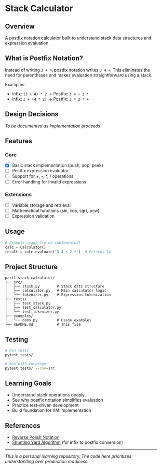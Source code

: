 # Stack Calculator

## Overview

A postfix notation calculator built to understand stack data structures and expression evaluation.

## What is Postfix Notation?

Instead of writing `3 + 4`, postfix notation writes `3 4 +`. This eliminates the need for parentheses and makes evaluation straightforward using a stack.

Examples:
- Infix: `(3 + 4) * 2` → Postfix: `3 4 + 2 *`
- Infix: `3 + (4 * 2)` → Postfix: `3 4 2 * +`

## Design Decisions

*To be documented as implementation proceeds*

## Features

### Core
- [x] Basic stack implementation (push, pop, peek)
- [ ] Postfix expression evaluator
- [ ] Support for +, -, *, / operations
- [ ] Error handling for invalid expressions

### Extensions
- [ ] Variable storage and retrieval
- [ ] Mathematical functions (sin, cos, sqrt, pow)
- [ ] Expression validation

## Usage

```python
# Example usage (to be implemented)
calc = Calculator()
result = calc.evaluate("3 4 + 2 *")  # Returns 14
```

## Project Structure

```
part1-stack-calculator/
├── src/
│   ├── stack.py        # Stack data structure
│   ├── calculator.py   # Main calculator logic
│   └── tokenizer.py    # Expression tokenization
├── tests/
│   ├── test_stack.py
│   ├── test_calculator.py
│   └── test_tokenizer.py
├── examples/
│   └── demo.py         # Usage examples
└── README.md           # This file
```

## Testing

```bash
# Run tests
pytest tests/

# Run with coverage
pytest tests/ --cov=src
```

## Learning Goals

- Understand stack operations deeply
- See why postfix notation simplifies evaluation
- Practice test-driven development
- Build foundation for VM implementation

## References

- [Reverse Polish Notation](https://en.wikipedia.org/wiki/Reverse_Polish_notation)
- [Shunting Yard Algorithm](https://en.wikipedia.org/wiki/Shunting_yard_algorithm) (for infix to postfix conversion)

---

*This is a personal learning repository. The code here prioritizes understanding over production readiness.*
